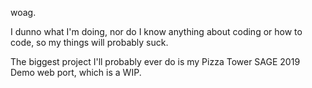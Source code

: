 woag.

I dunno what I'm doing, nor do I know anything about coding or how to code, so my things will probably suck.

The biggest project I'll probably ever do is my Pizza Tower SAGE 2019 Demo web port, which is a WIP.
